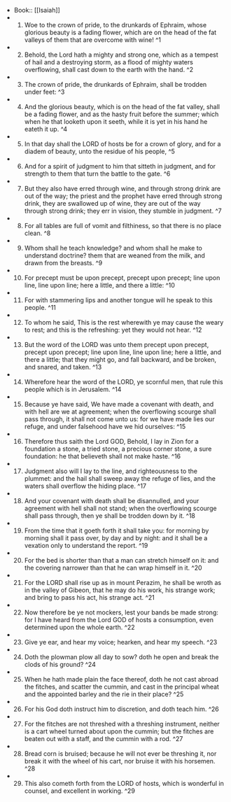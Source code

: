 - Book:: [[Isaiah]]
- 1. Woe to the crown of pride, to the drunkards of Ephraim, whose glorious beauty is a fading flower, which are on the head of the fat valleys of them that are overcome with wine! ^1
- 2. Behold, the Lord hath a mighty and strong one, which as a tempest of hail and a destroying storm, as a flood of mighty waters overflowing, shall cast down to the earth with the hand. ^2
- 3. The crown of pride, the drunkards of Ephraim, shall be trodden under feet: ^3
- 4. And the glorious beauty, which is on the head of the fat valley, shall be a fading flower, and as the hasty fruit before the summer; which when he that looketh upon it seeth, while it is yet in his hand he eateth it up. ^4
- 5. In that day shall the LORD of hosts be for a crown of glory, and for a diadem of beauty, unto the residue of his people, ^5
- 6. And for a spirit of judgment to him that sitteth in judgment, and for strength to them that turn the battle to the gate. ^6
- 7. But they also have erred through wine, and through strong drink are out of the way; the priest and the prophet have erred through strong drink, they are swallowed up of wine, they are out of the way through strong drink; they err in vision, they stumble in judgment. ^7
- 8. For all tables are full of vomit and filthiness, so that there is no place clean. ^8
- 9. Whom shall he teach knowledge? and whom shall he make to understand doctrine? them that are weaned from the milk, and drawn from the breasts. ^9
- 10. For precept must be upon precept, precept upon precept; line upon line, line upon line; here a little, and there a little: ^10
- 11. For with stammering lips and another tongue will he speak to this people. ^11
- 12. To whom he said, This is the rest wherewith ye may cause the weary to rest; and this is the refreshing: yet they would not hear. ^12
- 13. But the word of the LORD was unto them precept upon precept, precept upon precept; line upon line, line upon line; here a little, and there a little; that they might go, and fall backward, and be broken, and snared, and taken. ^13
- 14. Wherefore hear the word of the LORD, ye scornful men, that rule this people which is in Jerusalem. ^14
- 15. Because ye have said, We have made a covenant with death, and with hell are we at agreement; when the overflowing scourge shall pass through, it shall not come unto us: for we have made lies our refuge, and under falsehood have we hid ourselves: ^15
- 16. Therefore thus saith the Lord GOD, Behold, I lay in Zion for a foundation a stone, a tried stone, a precious corner stone, a sure foundation: he that believeth shall not make haste. ^16
- 17. Judgment also will I lay to the line, and righteousness to the plummet: and the hail shall sweep away the refuge of lies, and the waters shall overflow the hiding place. ^17
- 18. And your covenant with death shall be disannulled, and your agreement with hell shall not stand; when the overflowing scourge shall pass through, then ye shall be trodden down by it. ^18
- 19. From the time that it goeth forth it shall take you: for morning by morning shall it pass over, by day and by night: and it shall be a vexation only to understand the report. ^19
- 20. For the bed is shorter than that a man can stretch himself on it: and the covering narrower than that he can wrap himself in it. ^20
- 21. For the LORD shall rise up as in mount Perazim, he shall be wroth as in the valley of Gibeon, that he may do his work, his strange work; and bring to pass his act, his strange act. ^21
- 22. Now therefore be ye not mockers, lest your bands be made strong: for I have heard from the Lord GOD of hosts a consumption, even determined upon the whole earth. ^22
- 23. Give ye ear, and hear my voice; hearken, and hear my speech. ^23
- 24. Doth the plowman plow all day to sow? doth he open and break the clods of his ground? ^24
- 25. When he hath made plain the face thereof, doth he not cast abroad the fitches, and scatter the cummin, and cast in the principal wheat and the appointed barley and the rie in their place? ^25
- 26. For his God doth instruct him to discretion, and doth teach him. ^26
- 27. For the fitches are not threshed with a threshing instrument, neither is a cart wheel turned about upon the cummin; but the fitches are beaten out with a staff, and the cummin with a rod. ^27
- 28. Bread corn is bruised; because he will not ever be threshing it, nor break it with the wheel of his cart, nor bruise it with his horsemen. ^28
- 29. This also cometh forth from the LORD of hosts, which is wonderful in counsel, and excellent in working. ^29
